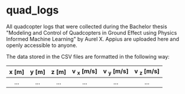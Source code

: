 # quad_logs

All quadcopter logs that were collected during the Bachelor thesis "Modeling and Control of Quadcopters in Ground Effect using
Physics Informed Machine Learning" by Aurel X. Appius are uploaded here and openly accessible to anyone.

The data stored in the CSV files are formatted in the following way:

| x [m] | y [m] | z [m] | v <sub>x</sub> [m/s] | v <sub>y</sub> [m/s] | v <sub>z</sub> [m/s] |
|:-----:|:-----:|:-----:|:---------:|:---------:|:---------:|
|  ...  |  ...  |  ...  |    ...    |    ...    |    ...    |